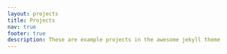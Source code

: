 ```yaml
---
layout: projects
title: Projects
nav: true
footer: true
description: These are example projects in the awesome jekyll theme
---
```



